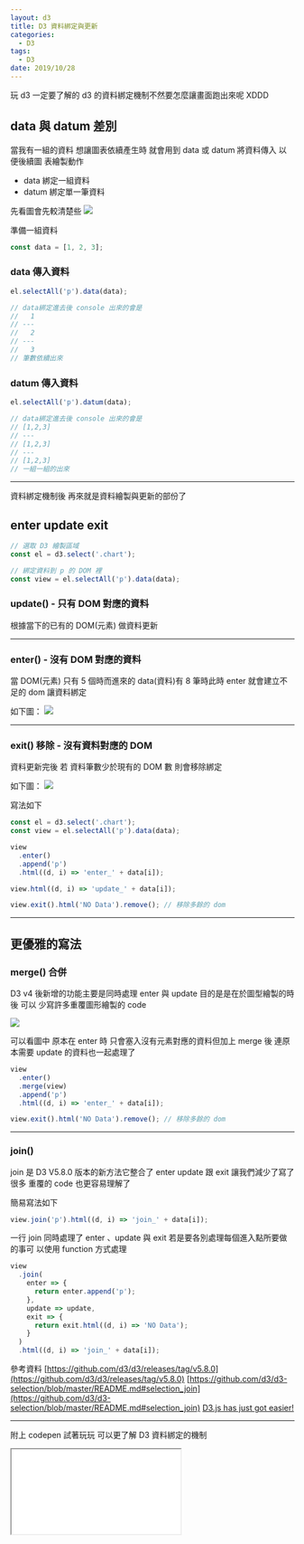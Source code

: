 ```yaml
---
layout: d3
title: D3 資料綁定與更新
categories:
  - D3
tags:
  - D3
date: 2019/10/28
---
```


玩 d3 一定要了解的 d3 的資料綁定機制不然要怎麼讓畫面跑出來呢 XDDD

## data 與 datum 差別

當我有一組的資料 想讓圖表依續產生時 就會用到 data 或 datum 將資料傳入 以便後續圖
表繪製動作

- data 綁定一組資料
- datum 綁定單一筆資料

先看圖會先較清楚些 <img src="assets/images/d3/databind/bind.png" />

準備一組資料

```js
const data = [1, 2, 3];
```

### data 傳入資料

```js
el.selectAll('p').data(data);

// data綁定進去後 console 出來的會是
//   1
// ---
//   2
// ---
//   3
// 筆數依續出來
```

### datum 傳入資料

```js
el.selectAll('p').datum(data);

// data綁定進去後 console 出來的會是
// [1,2,3]
// ---
// [1,2,3]
// ---
// [1,2,3]
// 一組一組的出來
```

<!-- https://github.com/SevenChan07/pensieve/issues/21 -->

---

資料綁定機制後 再來就是資料繪製與更新的部份了

## enter update exit

```js
// 選取 D3 繪製區域
const el = d3.select('.chart');

// 綁定資料到 p 的 DOM 裡
const view = el.selectAll('p').data(data);
```

### update() - 只有 DOM 對應的資料

根據當下的已有的 DOM(元素) 做資料更新

---

### enter() - 沒有 DOM 對應的資料

當 DOM(元素) 只有 5 個時而進來的 data(資料)有 8 筆時此時 enter 就會建立不足的
dom 讓資料綁定

如下圖： <img src="assets/images/d3/databind/001.png" />

---

### exit() 移除 - 沒有資料對應的 DOM

資料更新完後 若 資料筆數少於現有的 DOM 數 則會移除綁定

如下圖： <img src="assets/images/d3/databind/002.png" />

寫法如下

```js
const el = d3.select('.chart');
const view = el.selectAll('p').data(data);

view
  .enter()
  .append('p')
  .html((d, i) => 'enter_' + data[i]);

view.html((d, i) => 'update_' + data[i]);

view.exit().html('NO Data').remove(); // 移除多餘的 dom
```

---

## 更優雅的寫法

### merge() 合併

D3 v4 後新增的功能主要是同時處理 enter 與 update 目的是是在於圖型繪製的時後 可以
少寫許多重覆圖形繪製的 code

<img src="assets/images/d3/databind/003.png" />

可以看圖中 原本在 enter 時 只會塞入沒有元素對應的資料但加上 merge 後 連原本需要
update 的資料也一起處理了

```js
view
  .enter()
  .merge(view)
  .append('p')
  .html((d, i) => 'enter_' + data[i]);

view.exit().html('NO Data').remove(); // 移除多餘的 dom
```

---

### join()

join 是 D3 V5.8.0 版本的新方法它整合了 enter update 跟 exit 讓我們減少了寫了很多
重覆的 code 也更容易理解了

簡易寫法如下

```js
view.join('p').html((d, i) => 'join_' + data[i]);
```

一行 join 同時處理了 enter 、update 與 exit 若是要各別處理每個進入點所要做的事可
以使用 function 方式處理

```js
view
  .join(
    enter => {
      return enter.append('p');
    },
    update => update,
    exit => {
      return exit.html((d, i) => 'NO Data');
    }
  )
  .html((d, i) => 'join_' + data[i]);
```

參考資料
[https://github.com/d3/d3/releases/tag/v5.8.0](https://github.com/d3/d3/releases/tag/v5.8.0)
[https://github.com/d3/d3-selection/blob/master/README.md#selection_join](https://github.com/d3/d3-selection/blob/master/README.md#selection_join)
[D3.js has just got easier!](https://www.createwithdata.com/d3-has-just-got-easier/)

---

附上 codepen 試著玩玩 可以更了解 D3 資料綁定的機制
<!-- {% iframe https://codepen.io/mtw/embed/YzKgjKg 100% 500 %} -->
<iframe src="//codepen.io/mtw/embed/YzKgjKg/"></iframe>
